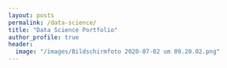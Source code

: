 ```yaml
---
layout: posts
permalink: /data-science/
title: "Data Science Portfolio"
author_profile: true
header:
  image: "/images/Bildschirmfoto 2020-07-02 um 09.20.02.png"
---
```



